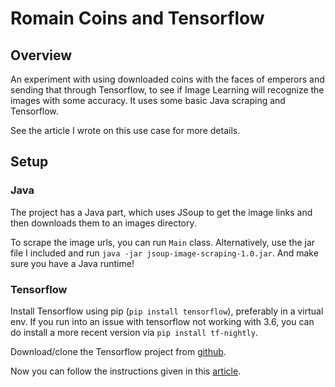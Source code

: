 # Romain Coins and Tensorflow

## Overview

An experiment with using downloaded coins with the faces of emperors and sending that through Tensorflow, to see if 
Image Learning will recognize the images with some accuracy. It uses some basic Java scraping and Tensorflow.

See the article I wrote on this use case for more details.

## Setup

### Java

The project has a Java part, which uses JSoup to get the image links and then downloads them to an images directory.

To scrape the image urls, you can run `Main` class. Alternatively, use the jar file I included and run `java -jar jsoup-image-scraping-1.0.jar`.
And make sure you have a Java runtime!

### Tensorflow

Install Tensorflow using pip (`pip install tensorflow`), preferably in a virtual env. If you run into an issue with 
tensorflow not working with 3.6, you can do install a more recent version via `pip install tf-nightly`.

Download/clone the Tensorflow project from [github][1].

[1]:https://github.com/tensorflow/tensorflow

Now you can follow the instructions given in this [article][2].

[2]:https://medium.com/@linjunghsuan/create-a-simple-image-classifier-using-tensorflow-a7061635984a
